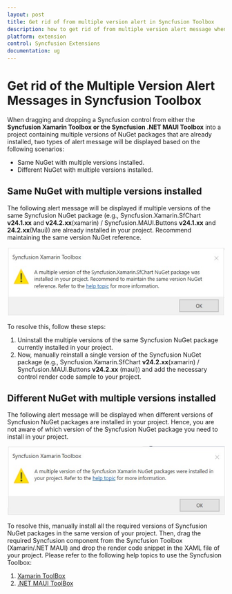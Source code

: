 ```yaml
---
layout: post
title: Get rid of from multiple version alert in Syncfusion Toolbox
description: how to get rid of from multiple version alert message when drag and drop a Syncfusion component from Syncfusion Toolbox?
platform: extension
control: Syncfusion Extensions
documentation: ug
---
```


# Get rid of the Multiple Version Alert Messages in Syncfusion Toolbox

When dragging and dropping a Syncfusion control from either the **Syncfusion Xamarin Toolbox or the Syncfusion .NET MAUI Toolbox** into a project containing multiple versions of NuGet packages that are already installed, two types of alert message will be displayed based on the following scenarios:

* Same NuGet with multiple versions installed.
* Different NuGet with multiple versions installed.

## Same NuGet with multiple versions installed

The following alert message will be displayed if multiple versions of the same Syncfusion NuGet package (e.g., Syncfusion.Xamarin.SfChart **v24.1.xx** and **v24.2.xx**(xamarin) / Syncfusion.MAUI.Buttons **v24.1.xx** and **24.2.xx**(Maui)) are already installed in your project. Recommend maintaining the same version NuGet reference.

![Syncfusion Xamarin toolbox alert message when multiple version of the same Syncfusion Xamarin NuGet package already installed in the project](Alert-message-in-Syncfusion-Xamarin-Toolbox_images\Same-NuGet-Multiple-Version-Installed.jpg)

To resolve this, follow these steps:
1.	Uninstall the multiple versions of the same Syncfusion NuGet package currently installed in your project. 
2.	Now, manually reinstall a single version of the Syncfusion NuGet package (e.g., Syncfusion.Xamarin.SfChart **v24.2.xx**(xamarin)  / Syncfusion.MAUI.Buttons **v24.2.xx** (maui)) and add the necessary control render code sample to your project.

## Different NuGet with multiple versions installed

The following alert message will be displayed when different versions of Syncfusion NuGet packages are installed in your project. Hence, you are not aware of which version of the Syncfusion NuGet package you need to install in your project.

![Syncfusion Xamarin toolbox alert message when different Syncfusion Xamarin NuGet packages are installed with multiple version in the project](Alert-message-in-Syncfusion-Xamarin-Toolbox_images\Diferent-NuGet-Multiple-Version-Installed.jpg)

To resolve this, manually install all the required versions of Syncfusion NuGet packages in the same version of your project. Then, drag the required Syncfusion component from the Syncfusion Toolbox (Xamarin/.NET MAUI) and drop the render code snippet in the XAML file of your project. Please refer to the following help topics to use the Syncfusion Toolbox:

1. [Xamarin ToolBox](https://help.syncfusion.com/extension/xamarin-extension/toolbox)
2. [.NET MAUI ToolBox](https://help.syncfusion.com/maui/visual-studio-integration/toolbox-control)



